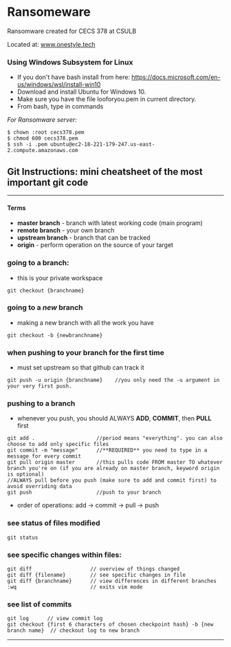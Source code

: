 # Ransomeware
Ransomware created for CECS 378 at CSULB

Located at: www.onestyle.tech

### Using Windows Subsystem for Linux

* If you don't have bash install from here: https://docs.microsoft.com/en-us/windows/wsl/install-win10
* Download and install Ubuntu for Windows 10.
* Make sure you have the file looforyou.pem in current directory.
* From bash, type in commands

_For Ransomware server:_

```
$ chown :root cecs378.pem
$ chmod 600 cecs378.pem
$ ssh -i .pem ubuntu@ec2-18-221-179-247.us-east-2.compute.amazonaws.com
```

## Git Instructions: mini cheatsheet of the most important git code
----
#### Terms
* **master branch** - branch with latest working code (main program)
* **remote branch** - your own branch
* **upstream branch** - branch that can be tracked
* **origin** - perform operation on the source of your target


### going to a branch:
* this is your private workspace
```
git checkout {branchname}
```

### going to a *new* branch
* making a new branch with all the work you have
```
git checkout -b {newbranchname}
```

### when pushing to your branch for the first time
* must set upstream so that github can track it 
```
git push -u origin {branchname}    //you only need the -u argument in your very first push. 
```

### pushing to a branch
* whenever you push, you should ALWAYS **ADD**, **COMMIT**, then **PULL** first
```
git add .                    //period means "everything". you can also choose to add only specific files
git commit -m "message"      //**REQUIRED** you need to type in a message for every commit
git pull origin master       //this pulls code FROM master TO whatever branch you're on (if you are already on master branch, keyword origin is optional)
//ALWAYS pull before you push (make sure to add and commit first) to avoid overriding data
git push                     //push to your branch
```
* order of operations:   	 add -> commit -> pull -> push

### see status of files modified
```
git status
```

### see specific changes within files:
```
git diff                   // overview of things changed
git diff {filename}        // see specific changes in file 
git diff {branchname}      // view differences in different branches
:wq                        // exits vim mode

```

### see list of commits
```
git log      // view commit log
git checkout {first 6 characters of chosen checkpoint hash} -b {new branch name}  // checkout log to new branch
```
----
